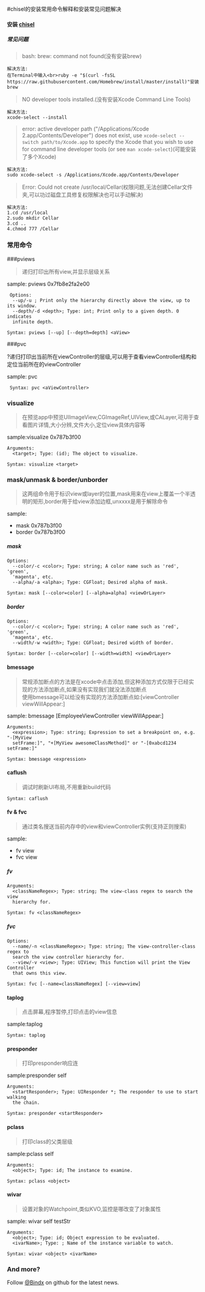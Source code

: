 
#chisel的安装常用命令解释和安装常见问题解决



#### 安装 [chisel](https://github.com/facebook/chisel) 

##### 常见问题

> bash: brew: command not found(没有安装brew)


```
解决方法:
在Terminal中输入<br>ruby -e "$(curl -fsSL https://raw.githubusercontent.com/Homebrew/install/master/install)"安装brew
```


> NO developer tools installed.(没有安装Xcode Command Line Tools)

```
解决方法:
xcode-select --install  
```

> error: active developer path ("/Applications/Xcode 2.app/Contents/Developer") does not exist, use `xcode-select --switch path/to/Xcode.app` to specify the Xcode that you wish to use for command line developer tools (or see `man xcode-select`)(可能安装了多个Xcode)

```
解决方法:
sudo xcode-select -s /Applications/Xcode.app/Contents/Developer
```

> Error: Could not create /usr/local/Cellar(权限问题,无法创建Cellar文件夹,可以功过磁盘工具修复权限解决也可以手动解决)

```
解决方法:
1.cd /usr/local
2.sudo mkdir Cellar
3.cd ..
4.chmod 777 /Cellar
```

### 常用命令

###pviews
>递归打印出所有view,并显示层级关系

sample: pviews 0x7fb8e2fa2e00

```
 Options:
  --up/-u ; Print only the hierarchy directly above the view, up to its window.
  --depth/-d <depth>; Type: int; Print only to a given depth. 0 indicates
  infinite depth.

Syntax: pviews [--up] [--depth=depth] <aView> 
```

###pvc

?递归打印出当前所在viewController的层级,可以用于查看viewController结构和定位当前所在的viewController

sample: pvc


```
 Syntax: pvc <aViewController>
```

### visualize
>在预览app中预览UIImageView,CGImageRef,UIView,或CALayer,可用于查看图片详情,大小分辨,文件大小,定位view具体内容等

sample:visualize 0x787b3f00

```
Arguments:
  <target>; Type: (id); The object to visualize.

Syntax: visualize <target>
```
### mask/unmask & border/unborder
>这两组命令用于标识view或layer的位置,mask用来在view上覆盖一个半透明的矩形,border用于给view添加边框,unxxxx是用于解除命令

sample: 

* mask 0x787b3f00
* border 0x787b3f00


##### mask
```
Options:
  --color/-c <color>; Type: string; A color name such as 'red', 'green',
  'magenta', etc.
  --alpha/-a <alpha>; Type: CGFloat; Desired alpha of mask.

Syntax: mask [--color=color] [--alpha=alpha] <viewOrLayer>
```
##### border

```
Options:
  --color/-c <color>; Type: string; A color name such as 'red', 'green',
  'magenta', etc.
  --width/-w <width>; Type: CGFloat; Desired width of border.

Syntax: border [--color=color] [--width=width] <viewOrLayer>
```
#### bmessage
>常规添加断点的方法是在xcode中点击添加,但这种添加方式仅限于已经实现的方法添加断点,如果没有实现我们就没法添加断点<br>
使用bmessage可以给没有实现的方法添加断点如:[viewController viewWillAppear:]

sample: bmessage [EmployeeViewController viewWillAppear:]

```
Arguments:
  <expression>; Type: string; Expression to set a breakpoint on, e.g. "-[MyView
  setFrame:]", "+[MyView awesomeClassMethod]" or "-[0xabcd1234 setFrame:]"

Syntax: bmessage <expression>
```

#### caflush
>调试时刷新UI布局,不用重新build代码

```
Syntax: caflush
```

#### fv & fvc
>通过类名搜送当前内存中的view和viewController实例(支持正则搜索)

sample:

- fv view
- fvc view

##### fv
```
Arguments:
  <classNameRegex>; Type: string; The view-class regex to search the view
  hierarchy for.

Syntax: fv <classNameRegex>
```

##### fvc
```
Options:
  --name/-n <classNameRegex>; Type: string; The view-controller-class regex to
  search the view controller hierarchy for.
  --view/-v <view>; Type: UIView; This function will print the View Controller
  that owns this view.

Syntax: fvc [--name=classNameRegex] [--view=view]
```

#### taplog
>点击屏幕,程序暂停,打印点击的view信息

sample:taplog

```
Syntax: taplog
```
  
#### presponder
>打印presponder响应连

sample:presponder self

```
Arguments:
  <startResponder>; Type: UIResponder *; The responder to use to start walking
  the chain.

Syntax: presponder <startResponder>
```

#### pclass
>打印class的父类层级

sample:pclass self
```
Arguments:
  <object>; Type: id; The instance to examine.

Syntax: pclass <object>
```

#### wivar
>设置对象的Watchpoint,类似KVO,监控是哪改变了对象属性

sample: wivar self testStr

```
Arguments:
  <object>; Type: id; Object expression to be evaluated.
  <ivarName>; Type: ; Name of the instance variable to watch.

Syntax: wivar <object> <ivarName>
```

### And more?


Follow [@Bindx](https://github.com/bindx) on github for the latest news.